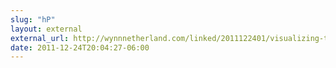 ```yaml
---
slug: "hP"
layout: external
external_url: http://wynnnetherland.com/linked/2011122401/visualizing-tweets-with-d3
date: 2011-12-24T20:04:27-06:00
---
```

